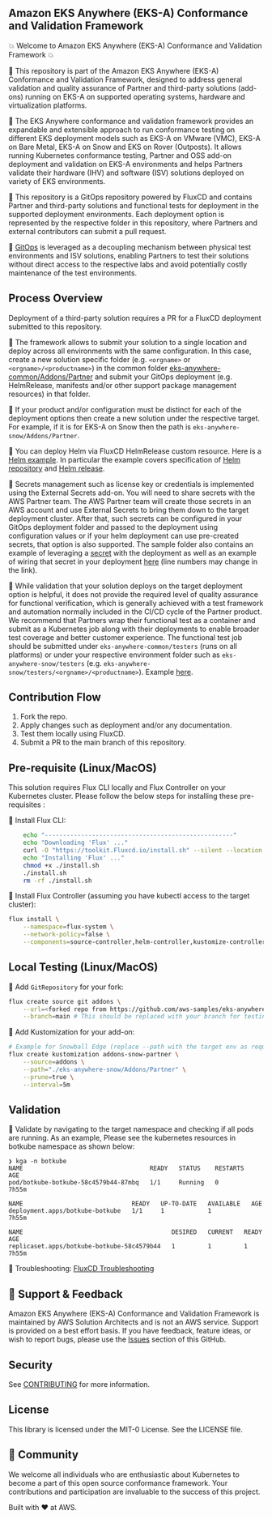 ## Amazon EKS Anywhere (EKS-A) Conformance and Validation Framework

💥 Welcome to Amazon EKS Anywhere (EKS-A) Conformance and Validation Framework 💥

🎯 This repository is part of the Amazon EKS Anywhere (EKS-A) Conformance and Validation Framework, designed to address general validation and quality assurance of Partner and third-party solutions (add-ons) running on EKS-A on supported operating systems, hardware and virtualization platforms.

🎯 The EKS Anywhere conformance and validation framework provides an expandable and extensible approach to run conformance testing on different EKS deployment models such as EKS-A on VMware (VMC), EKS-A on Bare Metal, EKS-A on Snow and EKS on Rover (Outposts). It allows running Kubernetes conformance testing, Partner and OSS add-on deployment and validation on EKS-A environments and helps Partners validate their hardware (IHV) and software (ISV) solutions deployed on variety of EKS environments.

🎯 This repository is a GitOps repository powered by FluxCD and contains Partner and third-party solutions and functional tests for deployment in the supported deployment environments. Each deployment option is represented by the respective folder in this repository, where Partners and external contributors can submit a pull request. 

🎯 [GitOps](https://www.weave.works/technologies/gitops/) is leveraged as a decoupling mechanism between physical test environments and ISV solutions, enabling Partners to test their solutions without direct access to the respective labs and avoid potentially costly maintenance of the test environments. 

## Process Overview

Deployment of a third-party solution requires a PR for a FluxCD deployment submitted to this repository. 

🚀	The framework allows to submit your solution to a single location and deploy across all environments with the same configuration. In this case, create a new solution specific folder (e.g. `<orgname>` or `<orgname>/<productname>`) in the common folder [eks-anywhere-common/Addons/Partner](https://github.com/aws-samples/eks-anywhere-addons/tree/main/eks-anywhere-common/Addons/Partner) and submit your GitOps deployment (e.g. HelmRelease, manifests and/or other support package management resources) in that folder.

🚀	If your product and/or configuration must be distinct for each of the deployment options then create a new solution under the respective target. For example, if it is for EKS-A on Snow then the path is `eks-anywhere-snow/Addons/Partner`. 

🚀	You can deploy Helm via FluxCD HelmRelease custom resource. Here is a [Helm example](https:/github.com/aws-samples/eks-anywhere-addons/tree/main/eks-anywhere-common/Addons/Partner/Kubecost). In particular the example covers specification of [Helm repository](https://github.com/aws-samples/eks-anywhere-addons/blob/main/eks-anywhere-common/Addons/Partner/Kubecost/kubecost-source.yaml) and [Helm release](https://github.com/aws-samples/eks-anywhere-addons/blob/main/eks-anywhere-common/Addons/Partner/Kubecost/kubecost.yaml). 

🚀	Secrets management such as license key or credentials is implemented using the External Secrets add-on. You will need to share secrets with the AWS Partner team. The AWS Partner team will create those secrets in an AWS account and use External Secrets to bring them down to the target deployment cluster. After that, such secrets can be configured in your GitOps deployment folder and passed to the deployment using configuration values or if your helm deployment can use pre-created secrets, that option is also supported.  The sample folder also contains an example of leveraging a [secret](https://github.com/aws-samples/eks-anywhere-addons/blob/main/eks-anywhere-common/Addons/Partner/Kubecost/external-secret.yaml) with the deployment as well as an example of wiring that secret in your deployment [here](https://github.com/aws-samples/eks-anywhere-addons/blob/main/eks-anywhere-common/Addons/Partner/Kubecost/kubecost.yaml#L24) (line numbers may change in the link).

🚀	While validation that your solution deploys on the target deployment option is helpful, it does not provide the required level of quality assurance for functional verification, which is generally achieved with a test framework and automation normally included in the CI/CD cycle of the Partner product. We recommend that Partners wrap their functional test as a container and submit as a Kubernetes job along with their deployments to enable broader test coverage and better customer experience. The functional test job should be submitted under `eks-anywhere-common/testers` (runs on all platforms) or under your respective environment folder such as `eks-anywhere-snow/testers` (e.g. `eks-anywhere-snow/testers/<orgname>/<productname>`). Example [here](https://github.com/aws-samples/eks-anywhere-addons/tree/main/eks-anywhere-snow/Testers/Sample). 

## Contribution Flow

1.	Fork the repo. 
2.	Apply changes such as deployment and/or any documentation.
3.	Test them locally using FluxCD.
4.	Submit a PR to the main branch of this repository.

## Pre-requisite (Linux/MacOS)

This solution requires Flux CLI locally and Flux Controller on your Kubernetes cluster. Please follow the below steps for installing these pre-requisites :

🚀 Install Flux CLI:
```bash
    echo "----------------------------------------------------"
    echo "Downloading 'Flux' ..."
    curl -O "https://toolkit.Fluxcd.io/install.sh" --silent --location
    echo "Installing 'Flux' ..."
    chmod +x ./install.sh
    ./install.sh
    rm -rf ./install.sh
```

🚀 Install Flux Controller (assuming you have kubectl access to the target cluster):
```bash
flux install \
    --namespace=flux-system \
    --network-policy=false \
    --components=source-controller,helm-controller,kustomize-controller,notification-controller
```

## Local Testing (Linux/MacOS)

🚀 Add `GitRepository` for your fork:
```bash
flux create source git addons \
    --url=<forked repo from https://github.com/aws-samples/eks-anywhere-addons>\
    --branch=main # This should be replaced with your branch for testing your changes
```

🚀 Add Kustomization for your add-on:
```bash
# Example for Snowball Edge (replace --path with the target env as required)
flux create kustomization addons-snow-partner \
    --source=addons \
    --path="./eks-anywhere-snow/Addons/Partner" \
    --prune=true \
    --interval=5m 
```

## Validation

🚀 Validate by navigating to the target namespace and checking if all pods are running. As an example, Please see the kubernetes resources in botkube namespace as shown below:

```
❯ kga -n botkube
NAME                                   READY   STATUS    RESTARTS   AGE
pod/botkube-botkube-58c4579b44-87mbq   1/1     Running   0          7h55m

NAME                              READY   UP-TO-DATE   AVAILABLE   AGE
deployment.apps/botkube-botkube   1/1     1            1           7h55m

NAME                                         DESIRED   CURRENT   READY   AGE
replicaset.apps/botkube-botkube-58c4579b44   1         1         1       7h55m
```

🚀 Troubleshooting: [FluxCD Troubleshooting](https://fluxcd.io/flux/cheatsheets/troubleshooting/)

## 🤝 Support & Feedback
Amazon EKS Anywhere (EKS-A) Conformance and Validation Framework is maintained by AWS Solution Architects and is not an AWS service. Support is provided on a best effort basis. If you have feedback, feature ideas, or wish to report bugs, please use the [Issues](https://github.com/aws-samples/eks-anywhere-addons/issues) section of this GitHub.

## Security

See [CONTRIBUTING](CONTRIBUTING.md#security-issue-notifications) for more information.

## License

This library is licensed under the MIT-0 License. See the LICENSE file.

## 🙌 Community
We welcome all individuals who are enthusiastic about Kubernetes to become a part of this open source conformance framework. Your contributions and participation are invaluable to the success of this project.

Built with  ❤️ at AWS.